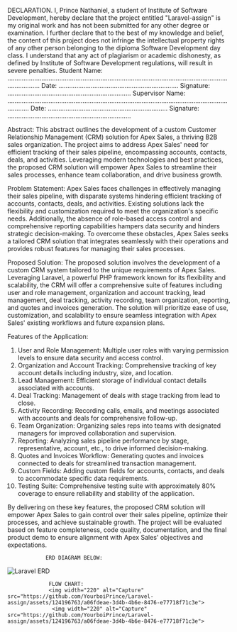 DECLARATION.
I, Prince Nathaniel, a student of Institute of Software Development, hereby declare that the
project entitled "Laravel-assign" is my original work and has not been submitted for any other
degree or examination.
I further declare that to the best of my knowledge and belief, the content of this project does
not infringe the intellectual property rights of any other person belonging to the diploma
Software Development day class.
I understand that any act of plagiarism or academic dishonesty, as defined by Institute of
Software Development regulations, will result in severe penalties.
Student Name: ……………………………………………………………………………………………………………………………
Date: …………………………………………………………. Signature: ……………………………………………………………
Supervisor Name: ………………………………………………………………………………………………………………………
Date: …………………………………………………………. Signature: ……………………………………………………………


Abstract:
This abstract outlines the development of a custom Customer Relationship Management (CRM) solution for Apex Sales, a thriving B2B sales organization. The project aims to address Apex Sales' need for efficient tracking of their sales pipeline, encompassing accounts, contacts, deals, and activities. Leveraging modern technologies and best practices, the proposed CRM solution will empower Apex Sales to streamline their sales processes, enhance team collaboration, and drive business growth.

Problem Statement:
Apex Sales faces challenges in effectively managing their sales pipeline, with disparate systems hindering efficient tracking of accounts, contacts, deals, and activities. Existing solutions lack the flexibility and customization required to meet the organization's specific needs. Additionally, the absence of role-based access control and comprehensive reporting capabilities hampers data security and hinders strategic decision-making. To overcome these obstacles, Apex Sales seeks a tailored CRM solution that integrates seamlessly with their operations and provides robust features for managing their sales processes.

Proposed Solution:
The proposed solution involves the development of a custom CRM system tailored to the unique requirements of Apex Sales. Leveraging Laravel, a powerful PHP framework known for its flexibility and scalability, the CRM will offer a comprehensive suite of features including user and role management, organization and account tracking, lead management, deal tracking, activity recording, team organization, reporting, and quotes and invoices generation. The solution will prioritize ease of use, customization, and scalability to ensure seamless integration with Apex Sales' existing workflows and future expansion plans.

Features of the Application:

1) User and Role Management: Multiple user roles with varying permission levels to ensure data security and access control.
2) Organization and Account Tracking: Comprehensive tracking of key account details including industry, size, and location.
3) Lead Management: Efficient storage of individual contact details associated with accounts.
4) Deal Tracking: Management of deals with stage tracking from lead to close.
5) Activity Recording: Recording calls, emails, and meetings associated with accounts and deals for comprehensive follow-up.
6) Team Organization: Organizing sales reps into teams with designated managers for improved collaboration and supervision.
7) Reporting: Analyzing sales pipeline performance by stage, representative, account, etc., to drive informed decision-making.
8) Quotes and Invoices Workflow: Generating quotes and invoices connected to deals for streamlined transaction management.
9) Custom Fields: Adding custom fields for accounts, contacts, and deals to accommodate specific data requirements.
10) Testing Suite: Comprehensive testing suite with approximately 80% coverage to ensure reliability and stability of the application.

By delivering on these key features, the proposed CRM solution will empower Apex Sales to gain control over their sales pipeline, optimize their processes, and achieve sustainable growth. The project will be evaluated based on feature completeness, code quality, documentation, and the final product demo to ensure alignment with Apex Sales' objectives and expectations.

                ERD DIAGRAM BELOW:
                
 ![Laravel ERD](https://github.com/YourboiPrince/Laravel-assign/assets/124196763/57ad7884-b2bb-466c-979d-d3bc078c8795)

                 FLOW CHART:
                 <img width="220" alt="Capture" src="https://github.com/YourboiPrince/Laravel-assign/assets/124196763/a06fdeae-3d4b-4b6e-8476-e77718f71c3e">
                  <img width="220" alt="Capture" src="https://github.com/YourboiPrince/Laravel-assign/assets/124196763/a06fdeae-3d4b-4b6e-8476-e77718f71c3e">


